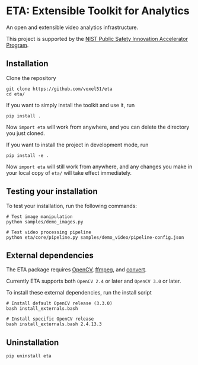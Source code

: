 # ETA: Extensible Toolkit for Analytics

An open and extensible video analytics infrastructure.

This project is supported by the [NIST Public Safety Innovation Accelerator
Program](https://www.nist.gov/news-events/news/2017/06/nist-awards-385-million-accelerate-public-safety-communications).

## Installation

Clone the repository

```shell
git clone https://github.com/voxel51/eta
cd eta/
```

If you want to simply install the toolkit and use it, run

```shell
pip install .
```

Now `import eta` will work from anywhere, and you can delete the directory you
just cloned.

If you want to install the project in development mode, run

```shell
pip install -e .
```

Now `import eta` will still work from anywhere, and any changes you make in
your local copy of `eta/` will take effect immediately.

## Testing your installation

To test your installation, run the following commands:

```shell
# Test image manipulation
python samples/demo_images.py

# Test video processing pipeline
python eta/core/pipeline.py samples/demo_video/pipeline-config.json
```

## External dependencies

The ETA package requires
[OpenCV](http://opencv.org),
[ffmpeg](https://www.ffmpeg.org), and
[convert](https://www.imagemagick.org/script/index.php).

Currently ETA supports both `OpenCV 2.4` or later and `OpenCV 3.0` or later.

To install these external dependencies, run the install script

```shell
# Install default OpenCV release (3.3.0)
bash install_externals.bash

# Install specific OpenCV release
bash install_externals.bash 2.4.13.3
```

## Uninstallation

```shell
pip uninstall eta
```
